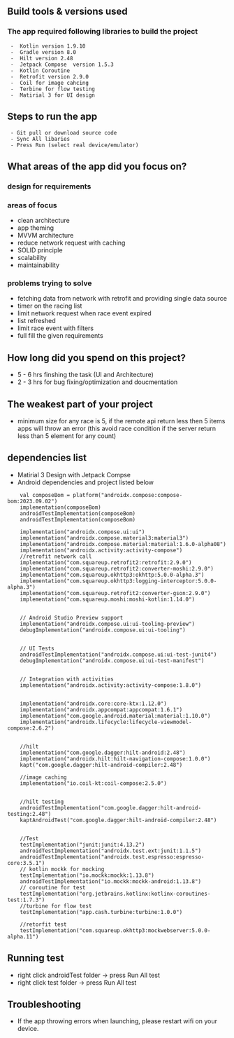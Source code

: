 ## Build tools & versions used
  ### The app required following libraries to build the project 

     -  Kotlin version 1.9.10
     -  Gradle version 8.0
     -  Hilt version 2.48
     -  Jetpack Compose  version 1.5.3
     -  Kotlin Coroutine 
     -  Retrofit version 2.9.0
     -  Coil for image cahcing 
     -  Terbine for flow testing 
     -  Matirial 3 for UI design

## Steps to run the app

     - Git pull or download source code
     - Sync All libaries 
     - Press Run (select real device/emulator)

## What areas of the app did you focus on?
  ### design for requirements  
  ### areas of focus
  - clean architecture 
  - app theming 
  - MVVM architecture
  - reduce network request with caching
  - SOLID principle 
  - scalability 
  - maintainability 

### problems trying to solve

   - fetching data from network with retrofit and providing single data source 
   - timer on the racing list
   - limit network request when race event expired 
   - list refreshed   
   - limit race event with filters 
   - full fill the given requirements 

## How long did you spend on this project?
 - 5 - 6 hrs finshing the task (UI and Architecture) 
 - 2 - 3 hrs for bug fixing/optimization and doucmentation 

## The weakest part of your project
 - minimum size for any race is 5, if the remote api return less then 5 items apps will throw an error (this avoid race condition if the server return less than 5 element for any count)
 
## dependencies list

 - Matirial 3 Design with Jetpack Compse
 - Android dependencies and project listed below 

```
    val composeBom = platform("androidx.compose:compose-bom:2023.09.02")
    implementation(composeBom)
    androidTestImplementation(composeBom)
    androidTestImplementation(composeBom)

    implementation("androidx.compose.ui:ui")
    implementation("androidx.compose.material3:material3")
    implementation("androidx.compose.material:material:1.6.0-alpha08")
    implementation("androidx.activity:activity-compose")
    //retrofit network call
    implementation("com.squareup.retrofit2:retrofit:2.9.0")
    implementation("com.squareup.retrofit2:converter-moshi:2.9.0")
    implementation("com.squareup.okhttp3:okhttp:5.0.0-alpha.3")
    implementation("com.squareup.okhttp3:logging-interceptor:5.0.0-alpha.3")
    implementation("com.squareup.retrofit2:converter-gson:2.9.0")
    implementation("com.squareup.moshi:moshi-kotlin:1.14.0")


    // Android Studio Preview support
    implementation("androidx.compose.ui:ui-tooling-preview")
    debugImplementation("androidx.compose.ui:ui-tooling")


    // UI Tests
    androidTestImplementation("androidx.compose.ui:ui-test-junit4")
    debugImplementation("androidx.compose.ui:ui-test-manifest")


    // Integration with activities
    implementation("androidx.activity:activity-compose:1.8.0")


    implementation("androidx.core:core-ktx:1.12.0")
    implementation("androidx.appcompat:appcompat:1.6.1")
    implementation("com.google.android.material:material:1.10.0")
    implementation("androidx.lifecycle:lifecycle-viewmodel-compose:2.6.2")


    //hilt
    implementation("com.google.dagger:hilt-android:2.48")
    implementation("androidx.hilt:hilt-navigation-compose:1.0.0")
    kapt("com.google.dagger:hilt-android-compiler:2.48")

    //image caching
    implementation("io.coil-kt:coil-compose:2.5.0")


    //hilt testing
    androidTestImplementation("com.google.dagger:hilt-android-testing:2.48")
    kaptAndroidTest("com.google.dagger:hilt-android-compiler:2.48")


    //Test
    testImplementation("junit:junit:4.13.2")
    androidTestImplementation("androidx.test.ext:junit:1.1.5")
    androidTestImplementation("androidx.test.espresso:espresso-core:3.5.1")
    // kotlin mockk for mocking
    testImplementation("io.mockk:mockk:1.13.8")
    androidTestImplementation("io.mockk:mockk-android:1.13.8")
    // coroutine for test
    testImplementation("org.jetbrains.kotlinx:kotlinx-coroutines-test:1.7.3")
    //turbine for flow test
    testImplementation("app.cash.turbine:turbine:1.0.0")

    //retorfit test
    testImplementation("com.squareup.okhttp3:mockwebserver:5.0.0-alpha.11")
```
## Running test
 - right click androidTest folder -> press Run All test
 - right click test folder -> press Run All test

## Troubleshooting
- If the app throwing errors when launching, please restart wifi on your device.

